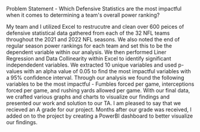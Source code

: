 Problem Statement - Which Defensive Statistics are the most impactful when it comes to determining a team's overall power ranking?

My team and I utilized Excel to restrucutre and clean over 600 peices of defensive statistical data gathered from each of the 32 NFL teams throughout the 2021 and 2022 NFL seasons.
We also noted the end of regular season power rankings for each team and set this to be the dependent variable within our analysis. We then performed Liner Regression and Data Collinearity
within Excel to identify significant independedent variables. We extracted 10 unique variables and used p-values with an alpha value of 0.05 to find the most impactful variables with a 95% confidence interval.
Through our analysis we found the following variables to be the most impactful - Fumbles forced per game, interceptions forced per game, and rushing yards allowed per game. 
With our final data, we crafted various graphs and charts to visualize our findings and presented our work and solution to our TA. I am pleased to say that we recieved an A grade for our project.
Months after our grade was received, I added on to the project by creating a PowerBI dashboard to better visualize our findings.
